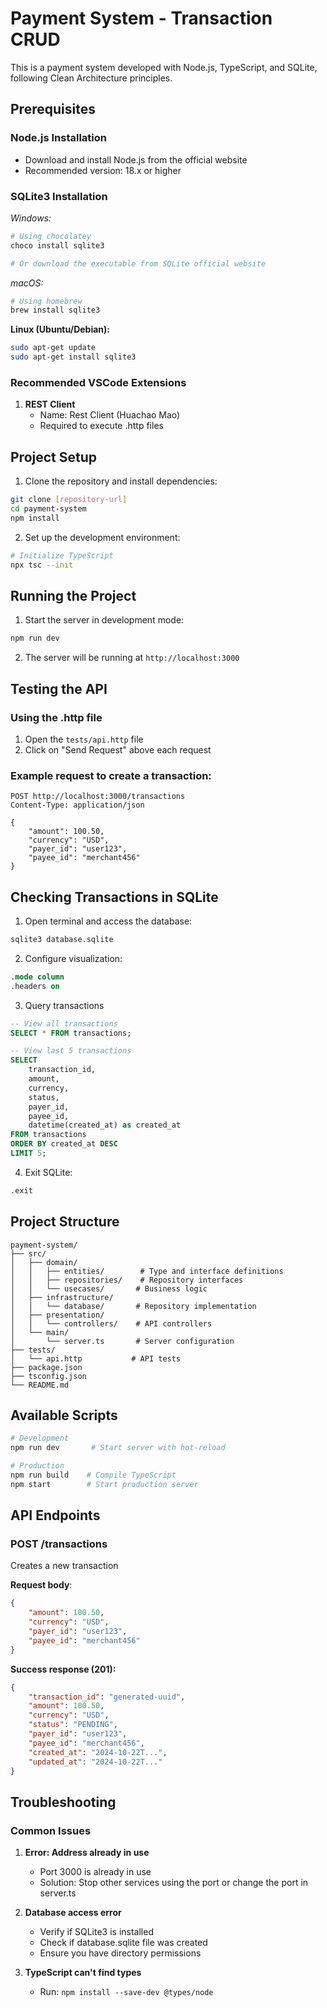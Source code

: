 # Payment System - Transaction CRUD

This is a payment system developed with Node.js, TypeScript, and SQLite, following Clean Architecture principles.

## Prerequisites

### Node.js Installation

- Download and install Node.js from the official website
- Recommended version: 18.x or higher

### SQLite3 Installation

**Windows*:*
```bash
# Using chocolatey
choco install sqlite3

# Or download the executable from SQLite official website
```

**macOS*:*
```bash
# Using homebrew
brew install sqlite3
```

**Linux (Ubuntu/Debian):**
```bash
sudo apt-get update
sudo apt-get install sqlite3
```

### Recommended VSCode Extensions
1. **REST Client**
    - Name: Rest Client (Huachao Mao)
    - Required to execute .http files

## Project Setup
1. Clone the repository and install dependencies:
```bash
git clone [repository-url]
cd payment-system
npm install
```

2. Set up the development environment:
```bash
# Initialize TypeScript
npx tsc --init
```

## Running the Project
1. Start the server in development mode:
```bash
npm run dev
```

2. The server will be running at `http://localhost:3000`

## Testing the API
### Using the .http file

1. Open the `tests/api.http` file
2. Click on "Send Request" above each request

### Example request to create a transaction:
```http
POST http://localhost:3000/transactions
Content-Type: application/json

{
    "amount": 100.50,
    "currency": "USD",
    "payer_id": "user123",
    "payee_id": "merchant456"
}
```

## Checking Transactions in SQLite
1. Open terminal and access the database:
```bash
sqlite3 database.sqlite
```

2. Configure visualization:
```sql
.mode column
.headers on
```

3. Query transactions
```sql
-- View all transactions
SELECT * FROM transactions;

-- View last 5 transactions
SELECT 
    transaction_id,
    amount,
    currency,
    status,
    payer_id,
    payee_id,
    datetime(created_at) as created_at
FROM transactions 
ORDER BY created_at DESC 
LIMIT 5;
```

4. Exit SQLite:
```sql
.exit
```

## Project Structure

```
payment-system/
├── src/
│   ├── domain/
│   │   ├── entities/        # Type and interface definitions
│   │   ├── repositories/    # Repository interfaces
│   │   └── usecases/       # Business logic
│   ├── infrastructure/
│   │   └── database/       # Repository implementation
│   ├── presentation/
│   │   └── controllers/    # API controllers
│   └── main/
│       └── server.ts       # Server configuration
├── tests/
│   └── api.http           # API tests
├── package.json
├── tsconfig.json
└── README.md
```

## Available Scripts
```bash
# Development
npm run dev       # Start server with hot-reload

# Production
npm run build    # Compile TypeScript
npm start        # Start production server
```

## API Endpoints
### POST /transactions

Creates a new transaction

**Request body**:
```json
{
    "amount": 100.50,
    "currency": "USD",
    "payer_id": "user123",
    "payee_id": "merchant456"
}
```

**Success response (201):**
```json
{
    "transaction_id": "generated-uuid",
    "amount": 100.50,
    "currency": "USD",
    "status": "PENDING",
    "payer_id": "user123",
    "payee_id": "merchant456",
    "created_at": "2024-10-22T...",
    "updated_at": "2024-10-22T..."
}
```

## Troubleshooting
### Common Issues

1. **Error: Address already in use**
    - Port 3000 is already in use
    - Solution: Stop other services using the port or change the port in server.ts

2. **Database access error**
    - Verify if SQLite3 is installed
    - Check if database.sqlite file was created
    - Ensure you have directory permissions

3. **TypeScript can't find types**
    - Run: `npm install --save-dev @types/node`
